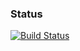 ### Status
[![Build Status](https://travis-ci.org/nimaai/almet.svg?branch=master)](https://travis-ci.org/nimaai/almet)
